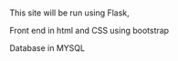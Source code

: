 ###

This site will be run using Flask,

Front end in html and CSS using bootstrap

Database in MYSQL

###
